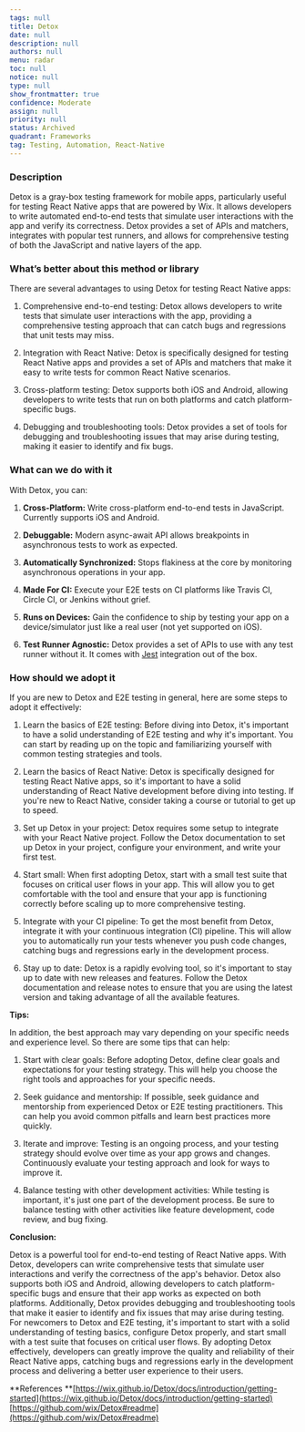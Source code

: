 ```yaml
---
tags: null
title: Detox
date: null
description: null
authors: null
menu: radar
toc: null
notice: null
type: null
show_frontmatter: true
confidence: Moderate
assign: null
priority: null
status: Archived
quadrant: Frameworks
tag: Testing, Automation, React-Native
---
```


<!-- table_of_contents 05aaece9-2816-47ea-9026-4f43def454ad -->

### Description

Detox is a gray-box testing framework for mobile apps, particularly useful for testing React Native apps that are powered by Wix. It allows developers to write automated end-to-end tests that simulate user interactions with the app and verify its correctness. Detox provides a set of APIs and matchers, integrates with popular test runners, and allows for comprehensive testing of both the JavaScript and native layers of the app.

### What’s better about this method or library

There are several advantages to using Detox for testing React Native apps:

1. Comprehensive end-to-end testing: Detox allows developers to write tests that simulate user interactions with the app, providing a comprehensive testing approach that can catch bugs and regressions that unit tests may miss.

2. Integration with React Native: Detox is specifically designed for testing React Native apps and provides a set of APIs and matchers that make it easy to write tests for common React Native scenarios.
3. Cross-platform testing: Detox supports both iOS and Android, allowing developers to write tests that run on both platforms and catch platform-specific bugs.
4. Debugging and troubleshooting tools: Detox provides a set of tools for debugging and troubleshooting issues that may arise during testing, making it easier to identify and fix bugs.

### What can we do with it

With Detox, you can:

1. **Cross-Platform:** Write cross-platform end-to-end tests in JavaScript. Currently supports iOS and Android.

2. **Debuggable:** Modern async-await API allows breakpoints in asynchronous tests to work as expected.
3. **Automatically Synchronized:** Stops flakiness at the core by monitoring asynchronous operations in your app.
4. **Made For CI:** Execute your E2E tests on CI platforms like Travis CI, Circle CI, or Jenkins without grief.
5. **Runs on Devices:** Gain the confidence to ship by testing your app on a device/simulator just like a real user (not yet supported on iOS).
6. **Test Runner Agnostic:** Detox provides a set of APIs to use with any test runner without it. It comes with [Jest](https://jestjs.io/) integration out of the box.

### How should we adopt it

If you are new to Detox and E2E testing in general, here are some steps to adopt it effectively:

1. Learn the basics of E2E testing: Before diving into Detox, it's important to have a solid understanding of E2E testing and why it's important. You can start by reading up on the topic and familiarizing yourself with common testing strategies and tools.

2. Learn the basics of React Native: Detox is specifically designed for testing React Native apps, so it's important to have a solid understanding of React Native development before diving into testing. If you're new to React Native, consider taking a course or tutorial to get up to speed.
3. Set up Detox in your project: Detox requires some setup to integrate with your React Native project. Follow the Detox documentation to set up Detox in your project, configure your environment, and write your first test.
4. Start small: When first adopting Detox, start with a small test suite that focuses on critical user flows in your app. This will allow you to get comfortable with the tool and ensure that your app is functioning correctly before scaling up to more comprehensive testing.
5. Integrate with your CI pipeline: To get the most benefit from Detox, integrate it with your continuous integration (CI) pipeline. This will allow you to automatically run your tests whenever you push code changes, catching bugs and regressions early in the development process.
6. Stay up to date: Detox is a rapidly evolving tool, so it's important to stay up to date with new releases and features. Follow the Detox documentation and release notes to ensure that you are using the latest version and taking advantage of all the available features.

**Tips:**

In addition, the best approach may vary depending on your specific needs and experience level. So there are some tips that can help:

1. Start with clear goals: Before adopting Detox, define clear goals and expectations for your testing strategy. This will help you choose the right tools and approaches for your specific needs.

2. Seek guidance and mentorship: If possible, seek guidance and mentorship from experienced Detox or E2E testing practitioners. This can help you avoid common pitfalls and learn best practices more quickly.
3. Iterate and improve: Testing is an ongoing process, and your testing strategy should evolve over time as your app grows and changes. Continuously evaluate your testing approach and look for ways to improve it.
4. Balance testing with other development activities: While testing is important, it's just one part of the development process. Be sure to balance testing with other activities like feature development, code review, and bug fixing.


**Conclusion:**

Detox is a powerful tool for end-to-end testing of React Native apps. With Detox, developers can write comprehensive tests that simulate user interactions and verify the correctness of the app's behavior. Detox also supports both iOS and Android, allowing developers to catch platform-specific bugs and ensure that their app works as expected on both platforms. Additionally, Detox provides debugging and troubleshooting tools that make it easier to identify and fix issues that may arise during testing. For newcomers to Detox and E2E testing, it's important to start with a solid understanding of testing basics, configure Detox properly, and start small with a test suite that focuses on critical user flows. By adopting Detox effectively, developers can greatly improve the quality and reliability of their React Native apps, catching bugs and regressions early in the development process and delivering a better user experience to their users.

**References
**[https://wix.github.io/Detox/docs/introduction/getting-started](https://wix.github.io/Detox/docs/introduction/getting-started)
[https://github.com/wix/Detox#readme](https://github.com/wix/Detox#readme)


<!-- child_database e7795943-5540-4430-ac1c-8a492432a8e0 -->

